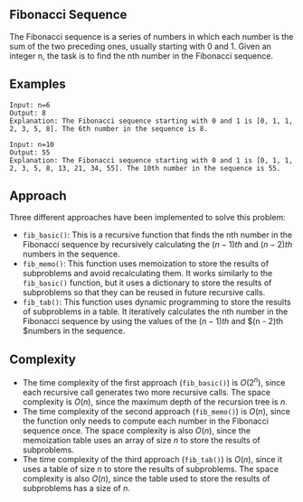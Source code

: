 ## Fibonacci Sequence

The Fibonacci sequence is a series of numbers in which each number is the sum of the two preceding ones, usually starting with 0 and 1. Given an integer n, the task is to find the nth number in the Fibonacci sequence.

## Examples

```
Input: n=6
Output: 8
Explanation: The Fibonacci sequence starting with 0 and 1 is [0, 1, 1, 2, 3, 5, 8]. The 6th number in the sequence is 8.
```


```
Input: n=10
Output: 55
Explanation: The Fibonacci sequence starting with 0 and 1 is [0, 1, 1, 2, 3, 5, 8, 13, 21, 34, 55]. The 10th number in the sequence is 55.
```

## Approach

Three different approaches have been implemented to solve this problem:

* `fib_basic()`: This is a recursive function that finds the nth number in the Fibonacci sequence by recursively calculating the $(n - 1)th$ and $(n - 2)th$ numbers in the sequence.
* `fib_memo()`: This function uses memoization to store the results of subproblems and avoid recalculating them. It works similarly to the `fib_basic()` function, but it uses a dictionary to store the results of subproblems so that they can be reused in future recursive calls.
* `fib_tab()`: This function uses dynamic programming to store the results of subproblems in a table. It iteratively calculates the nth number in the Fibonacci sequence by using the values of the $(n - 1)th$ and $(n - 2)th $numbers in the sequence.

## Complexity

* The time complexity of the first approach (`fib_basic()`) is $O(2^n)$, since each recursive call generates two more recursive calls. The space complexity is $O(n)$, since the maximum depth of the recursion tree is $n$.
* The time complexity of the second approach (`fib_memo()`) is $O(n)$, since the function only needs to compute each number in the Fibonacci sequence once. The space complexity is also $O(n)$, since the memoization table uses an array of size $n$ to store the results of subproblems.
* The time complexity of the third approach (`fib_tab()`) is $O(n)$, since it uses a table of size $n$ to store the results of subproblems. The space complexity is also $O(n)$, since the table used to store the results of subproblems has a size of $n$.
